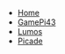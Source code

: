 * [Home](/ "RAIOT")
* [GamePi43](gamepi43/gamepi43.md "Gamepi43 Tutorial")
* [Lumos](Lumos/lumos.md "Arduino Lumos Tutorial")
* [Picade](picade/picade.md "Picade Tutorial")